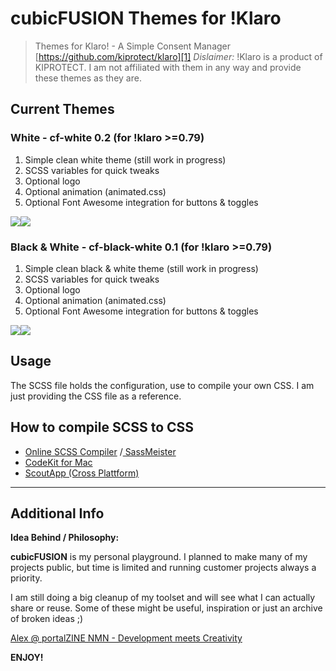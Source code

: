 # cubicFUSION Themes for !Klaro
> Themes for Klaro! - A Simple Consent Manager
> [https://github.com/kiprotect/klaro][1]
> _Dislaimer:_ !Klaro is a product of KIPROTECT. I am not affiliated with them in any way and provide these themes as they are.

## Current Themes
### White - cf-white 0.2 (for !klaro \>=0.79)
1. Simple clean white theme (still work in progress)
2. SCSS variables for quick tweaks
3. Optional logo
4. Optional animation (animated.css)
5. Optional Font Awesome integration for buttons & toggles

![][image-1]![][image-2]

### Black & White - cf-black-white 0.1 (for !klaro \>=0.79)
1. Simple clean black & white theme (still work in progress)
2. SCSS variables for quick tweaks
3. Optional logo
4. Optional animation (animated.css)
5. Optional Font Awesome integration for buttons & toggles

![][image-3]![][image-4]

## Usage
The SCSS file holds the configuration,  use to compile your own CSS.
 I am just providing the CSS file as a reference.

## How to compile SCSS to CSS
- [Online SCSS Compiler][2] /[ SassMeister][3]
- [CodeKit for Mac][4]
- [ScoutApp (Cross Plattform)][5]

---- 
## Additional Info
**Idea Behind / Philosophy:**  

**cubicFUSION** is my personal playground. I planned to make many of my projects public, but time is limited and running customer projects always a priority.  

I am still doing a big cleanup of my toolset and will see what I can actually share or reuse. Some of these might be useful, inspiration or just an archive of broken ideas  ;) 
  
[Alex @ portalZINE NMN - Development meets Creativity][6]

**ENJOY!**

[1]:	https://github.com/kiprotect/klaro
[2]:	http://beautifytools.com/scss-compiler.php
[3]:	https://www.sassmeister.com/
[4]:	https://codekitapp.com/
[5]:	https://scout-app.io/
[6]:	https://portalzine.de/

[image-1]:	https://github.com/portalzine/cubicfusion-klaro-themes/blob/main/cf-white/preview/cf-white-1.png
[image-2]:	https://github.com/portalzine/cubicfusion-klaro-themes/blob/main/cf-white/preview/cf-white-2.png
[image-3]:	https://github.com/portalzine/cubicfusion-klaro-themes/blob/main/cf-black-white/preview/cf-bw-1.png
[image-4]:	https://github.com/portalzine/cubicfusion-klaro-themes/blob/main/cf-black-white/preview/cf-bw-2.png